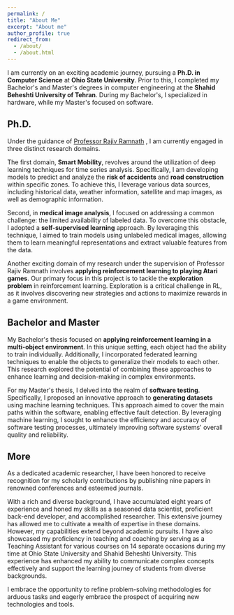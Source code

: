 ```yaml
---
permalink: /
title: "About Me"
excerpt: "About me"
author_profile: true
redirect_from: 
  - /about/
  - /about.html
---
```


I am currently on an exciting academic journey, pursuing a __Ph.D. in Computer Science__ at __Ohio State University__. Prior to this, I completed my Bachelor's and Master's degrees in computer engineering at the __Shahid Beheshti University of Tehran__. During my Bachelor's, I specialized in hardware, while my Master's focused on software.


Ph.D.
---------

Under the guidance of [Professor Rajiv Ramnath](https://cse.osu.edu/people/ramnath.6) , I am currently engaged in three distinct research domains.

The first domain, __Smart Mobility__, revolves around the utilization of deep learning techniques for time series analysis. Specifically, I am developing models to predict and analyze the __risk of accidents__ and __road construction__ within specific zones. To achieve this, I leverage various data sources, including historical data, weather information, satellite and map images, as well as demographic information.

Second, in __medical image analysis__, I focused on addressing a common challenge: the limited availability of labeled data. To overcome this obstacle, I adopted a __self-supervised learning__ approach. By leveraging this technique, I aimed to train models using unlabeled medical images, allowing them to learn meaningful representations and extract valuable features from the data.

Another exciting domain of my research under the supervision of Professor Rajiv Ramnath involves __applying reinforcement learning to playing Atari games__. Our primary focus in this project is to tackle the __exploration problem__ in reinforcement learning. Exploration is a critical challenge in RL, as it involves discovering new strategies and actions to maximize rewards in a game environment.


Bachelor and Master
-------------

My Bachelor's thesis focused on __applying reinforcement learning in a multi-object environment__. In this unique setting, each object had the ability to train individually. Additionally, I incorporated federated learning techniques to enable the objects to generalize their models to each other. This research explored the potential of combining these approaches to enhance learning and decision-making in complex environments.

For my Master's thesis, I delved into the realm of __software testing__. Specifically, I proposed an innovative approach to __generating datasets__ using machine learning techniques. This approach aimed to cover the main paths within the software, enabling effective fault detection. By leveraging machine learning, I sought to enhance the efficiency and accuracy of software testing processes, ultimately improving software systems' overall quality and reliability.


More
--------

As a dedicated academic researcher, I have been honored to receive recognition for my scholarly contributions by publishing nine papers in renowned conferences and esteemed journals.

With a rich and diverse background, I have accumulated eight years of experience and honed my skills as a seasoned data scientist, proficient back-end developer, and accomplished researcher. This extensive journey has allowed me to cultivate a wealth of expertise in these domains. However, my capabilities extend beyond academic pursuits. I have also showcased my proficiency in teaching and coaching by serving as a Teaching Assistant for various courses on 14 separate occasions during my time at Ohio State University and Shahid Beheshti University. This experience has enhanced my ability to communicate complex concepts effectively and support the learning journey of students from diverse backgrounds.

I embrace the opportunity to refine problem-solving methodologies for arduous tasks and eagerly embrace the prospect of acquiring new technologies and tools.